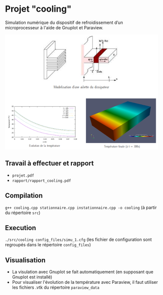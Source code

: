 # Projet "cooling"
Simulation numérique du dispositif de refroidissement d’un microprocesseur à l'aide de Gnuplot et Paraview.

![quelques images](/rapport/overview.png)

## Travail à effectuer et rapport
- `projet.pdf`  
- `rapport/rapport_cooling.pdf`

## Compilation
`g++ cooling.cpp stationnaire.cpp instationnaire.cpp -o cooling` (à partir du répertoire `src`)

## Execution
`./src/cooling config_files/simu_1.cfg` (les fichier de configuration sont regroupés dans le répertoire `config_files`)

## Visualisation
- La visulation avec Gnuplot se fait automatiquement (en supposant que Gnuplot est installé)
- Pour visualiser l'évolution de la température avec Paraview, il faut utiliser les fichiers .vtk du répertoire `paraview_data`
